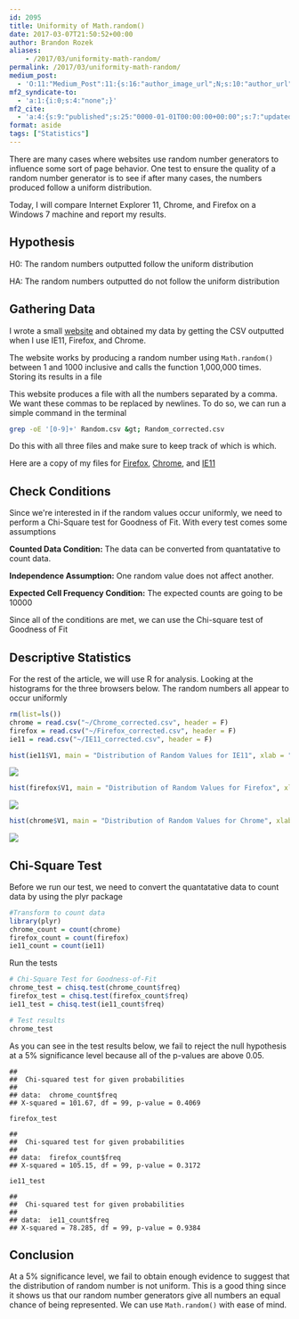 ```yaml
---
id: 2095
title: Uniformity of Math.random()
date: 2017-03-07T21:50:52+00:00
author: Brandon Rozek
aliases:
    - /2017/03/uniformity-math-random/
permalink: /2017/03/uniformity-math-random/
medium_post:
  - 'O:11:"Medium_Post":11:{s:16:"author_image_url";N;s:10:"author_url";N;s:11:"byline_name";N;s:12:"byline_email";N;s:10:"cross_link";N;s:2:"id";N;s:21:"follower_notification";N;s:7:"license";N;s:14:"publication_id";N;s:6:"status";N;s:3:"url";N;}'
mf2_syndicate-to:
  - 'a:1:{i:0;s:4:"none";}'
mf2_cite:
  - 'a:4:{s:9:"published";s:25:"0000-01-01T00:00:00+00:00";s:7:"updated";s:25:"0000-01-01T00:00:00+00:00";s:8:"category";a:1:{i:0;s:0:"";}s:6:"author";a:0:{}}'
format: aside
tags: ["Statistics"]
---
```

There are many cases where websites use random number generators to influence some sort of page behavior. One test to ensure the quality of a random number generator is to see if after many cases, the numbers produced follow a uniform distribution.

<!--more-->

Today, I will compare Internet Explorer 11, Chrome, and Firefox on a Windows 7 machine and report my results.

## Hypothesis

H0: The random numbers outputted follow the uniform distribution

HA: The random numbers outputted do not follow the uniform distribution

## Gathering Data

I wrote a small [website](http://share.zeropointshift.com/files/2017/03/random.html) and obtained my data by getting the CSV outputted when I use IE11, Firefox, and Chrome.

The website works by producing a random number using `Math.random()` between 1 and 1000 inclusive and calls the function 1,000,000 times. Storing its results in a file

This website produces a file with all the numbers separated by a comma. We want these commas to be replaced by newlines. To do so, we can run a simple command in the terminal

```bash
grep -oE '[0-9]+' Random.csv &gt; Random_corrected.csv
```

Do this with all three files and make sure to keep track of which is which.

Here are a copy of my files for [Firefox](/data/browser-random/Firefox_corrected.csv), [Chrome](/data/browser-random/Chrome_corrected-1.csv), and [IE11](/data/browser-random/IE11_corrected.csv)

## Check Conditions

Since we're interested in if the random values occur uniformly, we need to perform a Chi-Square test for Goodness of Fit. With every test comes some assumptions

**Counted Data Condition:** The data can be converted from quantatative to count data.

**Independence Assumption:** One random value does not affect another.

**Expected Cell Frequency Condition:** The expected counts are going to be 10000

Since all of the conditions are met, we can use the Chi-square test of Goodness of Fit

## Descriptive Statistics

For the rest of the article, we will use R for analysis. Looking at the histograms for the three browsers below. The random numbers all appear to occur uniformly

```R
rm(list=ls())
chrome = read.csv("~/Chrome_corrected.csv", header = F)
firefox = read.csv("~/Firefox_corrected.csv", header = F)
ie11 = read.csv("~/IE11_corrected.csv", header = F)
```

```R
hist(ie11$V1, main = "Distribution of Random Values for IE11", xlab = "Random Value")
```

![](/files/images/blog/ie11hist.png) 

```R
hist(firefox$V1, main = "Distribution of Random Values for Firefox", xlab = "Random Value")
```

![](/files/images/blog/firefoxhist.png) 

```R
hist(chrome$V1, main = "Distribution of Random Values for Chrome", xlab = "Random Value")
```

![](/files/images/blog/chromehist.png) 

## Chi-Square Test

Before we run our test, we need to convert the quantatative data to count data by using the plyr package

```R
#Transform to count data
library(plyr)
chrome_count = count(chrome)
firefox_count = count(firefox)
ie11_count = count(ie11)
```

Run the tests

```R
# Chi-Square Test for Goodness-of-Fit
chrome_test = chisq.test(chrome_count$freq)
firefox_test = chisq.test(firefox_count$freq)
ie11_test = chisq.test(ie11_count$freq)

# Test results
chrome_test
```

As you can see in the test results below, we fail to reject the null hypothesis at a 5% significance level because all of the p-values are above 0.05.

    ## 
    ##  Chi-squared test for given probabilities
    ## 
    ## data:  chrome_count$freq
    ## X-squared = 101.67, df = 99, p-value = 0.4069

`firefox_test`

    ## 
    ##  Chi-squared test for given probabilities
    ## 
    ## data:  firefox_count$freq
    ## X-squared = 105.15, df = 99, p-value = 0.3172

`ie11_test`

    ## 
    ##  Chi-squared test for given probabilities
    ## 
    ## data:  ie11_count$freq
    ## X-squared = 78.285, df = 99, p-value = 0.9384

## Conclusion

At a 5% significance level, we fail to obtain enough evidence to suggest that the distribution of random number is not uniform. This is a good thing since it shows us that our random number generators give all numbers an equal chance of being represented. We can use `Math.random()` with ease of mind.
